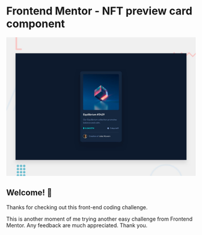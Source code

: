 # Frontend Mentor - NFT preview card component

![Design preview for the NFT preview card component coding challenge](./design/desktop-preview.jpg)

## Welcome! 👋

Thanks for checking out this front-end coding challenge.

This is another moment of me trying another easy challenge from Frontend Mentor. Any feedback are much appreciated. Thank you.